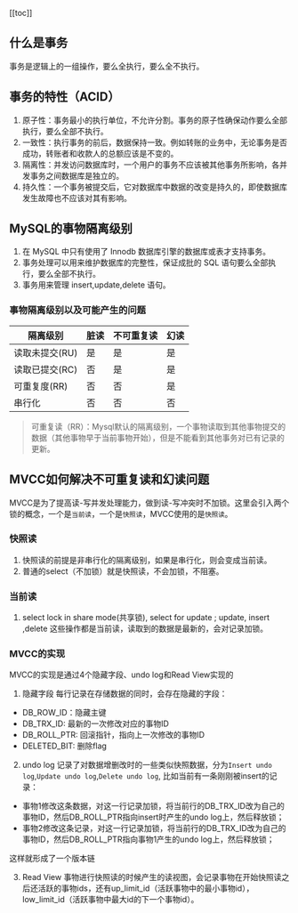 [[toc]]

## 什么是事务

事务是逻辑上的一组操作，要么全执行，要么全不执行。

## 事务的特性（ACID）

1. 原子性：事务最小的执行单位，不允许分割。事务的原子性确保动作要么全部执行，要么全部不执行。
2. 一致性：执行事务的前后，数据保持一致。例如转账的业务中，无论事务是否成功，转账者和收款人的总额应该是不变的。
3. 隔离性：并发访问数据库时，一个用户的事务不应该被其他事务所影响，各并发事务之间数据库是独立的。
4. 持久性：一个事务被提交后，它对数据库中数据的改变是持久的，即使数据库发生故障也不应该对其有影响。

## MySQL的事物隔离级别

1. 在 MySQL 中只有使用了 Innodb 数据库引擎的数据库或表才支持事务。
2. 事务处理可以用来维护数据库的完整性，保证成批的 SQL 语句要么全部执行，要么全部不执行。
3. 事务用来管理 insert,update,delete 语句。


### 事物隔离级别以及可能产生的问题

| 隔离级别 | 脏读 | 不可重复读 | 幻读 |
|-------|--|-----|--|
| 读取未提交(RU) | 是| 是 |	是 |
| 读取已提交(RC) | 否| 是 |	是 |
| 可重复度(RR)	 | 否 | 否 |	是 |
| 串行化 | 否 | 否 |	否 |

> 可重复读（RR）：Mysql默认的隔离级别，一个事物读取到其他事物提交的数据（其他事物早于当前事物开始），但是不能看到其他事务对已有记录的更新。

## MVCC如何解决不可重复读和幻读问题

MVCC是为了提高读-写并发处理能力，做到读-写冲突时不加锁。这里会引入两个锁的概念，一个是`当前读`，一个是`快照读`，MVCC使用的是`快照读`。

### 快照读
1. 快照读的前提是非串行化的隔离级别，如果是串行化，则会变成当前读。
2. 普通的select（不加锁）就是快照读，不会加锁，不阻塞。

### 当前读
1. select lock in share mode(共享锁), select for update ; update, insert ,delete 这些操作都是当前读，读取到的数据是最新的，会对记录加锁。

### MVCC的实现

MVCC的实现是通过4个隐藏字段、undo log和Read View实现的

1. 隐藏字段
   每行记录在存储数据的同时，会存在隐藏的字段：

+ DB_ROW_ID：隐藏主键
+ DB_TRX_ID: 最新的一次修改对应的事物ID
+ DB_ROLL_PTR: 回滚指针，指向上一次修改的事物ID
+ DELETED_BIT: 删除flag

2. undo log
   记录了对数据增删改时的一些类似快照数据，分为`Insert undo log`,`Update undo log`,`Delete undo log`, 比如当前有一条刚刚被insert的记录：
+ 事物1修改这条数据，对这一行记录加锁，将当前行的DB_TRX_ID改为自己的事物ID，然后DB_ROLL_PTR指向insert时产生的undo log上，然后释放锁；
+ 事物2修改这条记录，对这一行记录加锁，将当前行的DB_TRX_ID改为自己的事物ID，然后DB_ROLL_PTR指向事物1产生的undo log上，然后释放锁；

这样就形成了一个版本链

3. Read View
   事物进行快照读的时候产生的读视图，会记录事物在开始快照读之后还活跃的事物ids，还有up_limit_id（活跃事物中的最小事物id），low_limit_id（活跃事物中最大id的下一个事物id）。